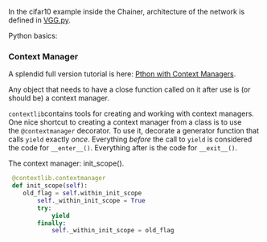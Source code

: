 In the cifar10 example inside the Chainer, architecture of the network is defined in [VGG.py](https://github.com/chainer/chainer/blob/master/examples/cifar/models/VGG.py).

Python basics:

### Context Manager

A splendid full version tutorial is here: [Pthon with Context Managers](https://jeffknupp.com/blog/2016/03/07/python-with-context-managers/).

Any object that needs to have a close function called on it after use is (or should be) a context manager. 

`contextlib`contains tools for creating and working with context managers. One nice shortcut to creating a context manager from a class is to use the `@contextmanager` decorator. To use it, decorate a generator function that calls `yield` exactly *once*. Everything *before* the call to `yield` is considered the code for `__enter__()`. Everything after is the code for `__exit__()`. 

The context manager: init_scope().

```python
 @contextlib.contextmanager
 def init_scope(self):
    old_flag = self.within_init_scope
        self._within_init_scope = True
        try:
            yield
        finally:
            self._within_init_scope = old_flag
```

